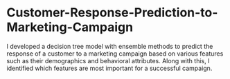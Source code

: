 # Customer-Response-Prediction-to-Marketing-Campaign
I developed a decision tree model with ensemble methods to predict the response of a customer to a marketing campaign based on various features such as their demographics and behavioral attributes. Along with this, I identified which features are most important for a successful campaign.
